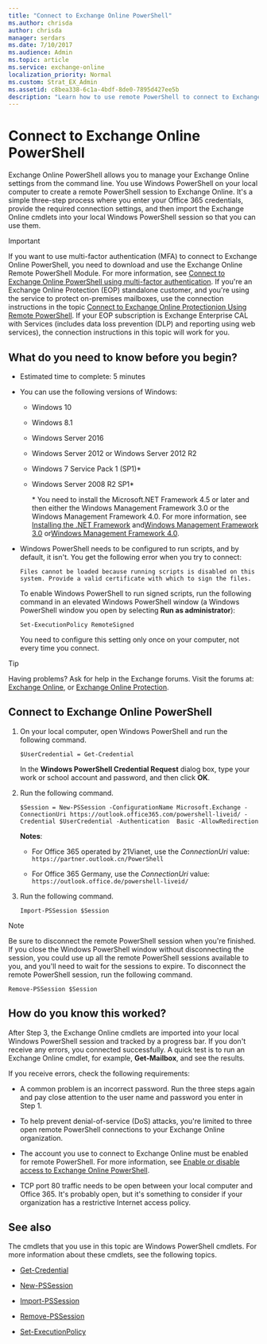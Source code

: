 ```yaml
---
title: "Connect to Exchange Online PowerShell"
ms.author: chrisda
author: chrisda
manager: serdars
ms.date: 7/10/2017
ms.audience: Admin
ms.topic: article
ms.service: exchange-online
localization_priority: Normal
ms.custom: Strat_EX_Admin
ms.assetid: c8bea338-6c1a-4bdf-8de0-7895d427ee5b
description: "Learn how to use remote PowerShell to connect to Exchange Online."
---
```


# Connect to Exchange Online PowerShell
Exchange Online PowerShell allows you to manage your Exchange Online settings from the command line. You use Windows PowerShell on your local computer to create a remote PowerShell session to Exchange Online. It's a simple three-step process where you enter your Office 365 credentials, provide the required connection settings, and then import the Exchange Online cmdlets into your local Windows PowerShell session so that you can use them.
  
> [!IMPORTANT]
> If you want to use multi-factor authentication (MFA) to connect to Exchange Online PowerShell, you need to download and use the Exchange Online Remote PowerShell Module. For more information, see [Connect to Exchange Online PowerShell using multi-factor authentication](mfa-connect-to-exchange-online-powershell.md). If you're an Exchange Online Protection (EOP) standalone customer, and you're using the service to protect on-premises mailboxes, use the connection instructions in the topic [Connect to Exchange Online Protectionion Using Remote PowerShell](http://technet.microsoft.com/library/054e0fd7-d465-4572-93f8-a00a9136e4d1.aspx). If your EOP subscription is Exchange Enterprise CAL with Services (includes data loss prevention (DLP) and reporting using web services), the connection instructions in this topic will work for you. 
  
## What do you need to know before you begin?

- Estimated time to complete: 5 minutes
    
- You can use the following versions of Windows:
    
  - Windows 10
    
  - Windows 8.1
    
  - Windows Server 2016
    
  - Windows Server 2012 or Windows Server 2012 R2
    
  - Windows 7 Service Pack 1 (SP1)\*
    
  - Windows Server 2008 R2 SP1\*
    
    \* You need to install the Microsoft.NET Framework 4.5 or later and then either the Windows Management Framework 3.0 or the Windows Management Framework 4.0. For more information, see [Installing the .NET Framework](https://go.microsoft.com/fwlink/p/?LinkId=257868) and[Windows Management Framework 3.0](https://go.microsoft.com/fwlink/p/?LinkId=272757) or[Windows Management Framework 4.0](https://go.microsoft.com/fwlink/p/?LinkId=391344).
    
- Windows PowerShell needs to be configured to run scripts, and by default, it isn't. You get the following error when you try to connect:
    
     `Files cannot be loaded because running scripts is disabled on this system. Provide a valid certificate with which to sign the files.`
    
    To enable Windows PowerShell to run signed scripts, run the following command in an elevated Windows PowerShell window (a Windows PowerShell window you open by selecting **Run as administrator**):
    
  ```
  Set-ExecutionPolicy RemoteSigned
  ```

    You need to configure this setting only once on your computer, not every time you connect.
    
    
> [!TIP]
> Having problems? Ask for help in the Exchange forums. Visit the forums at: [Exchange Online](https://go.microsoft.com/fwlink/p/?linkId=267542), or [Exchange Online Protection](https://go.microsoft.com/fwlink/p/?linkId=285351). 
  
## Connect to Exchange Online PowerShell

1. On your local computer, open Windows PowerShell and run the following command.
    
    ```
    $UserCredential = Get-Credential
    ```
   In the **Windows PowerShell Credential Request** dialog box, type your work or school account and password, and then click **OK**.
    
2. Run the following command.
    
   ```
   $Session = New-PSSession -ConfigurationName Microsoft.Exchange -ConnectionUri https://outlook.office365.com/powershell-liveid/ -Credential $UserCredential -Authentication  Basic -AllowRedirection
   ```

    **Notes**:
    
    - For Office 365 operated by 21Vianet, use the  _ConnectionUri_ value: `https://partner.outlook.cn/PowerShell`
    
    - For Office 365 Germany, use the  _ConnectionUri_ value: `https://outlook.office.de/powershell-liveid/`
    
3. Run the following command.
    
    ```
    Import-PSSession $Session
    ```

> [!NOTE]
> Be sure to disconnect the remote PowerShell session when you're finished. If you close the Windows PowerShell window without disconnecting the session, you could use up all the remote PowerShell sessions available to you, and you'll need to wait for the sessions to expire. To disconnect the remote PowerShell session, run the following command. 
  
  ```
  Remove-PSSession $Session
  ```

## How do you know this worked?

After Step 3, the Exchange Online cmdlets are imported into your local Windows PowerShell session and tracked by a progress bar. If you don't receive any errors, you connected successfully. A quick test is to run an Exchange Online cmdlet, for example, **Get-Mailbox**, and see the results.
  
If you receive errors, check the following requirements:
  
- A common problem is an incorrect password. Run the three steps again and pay close attention to the user name and password you enter in Step 1.
    
- To help prevent denial-of-service (DoS) attacks, you're limited to three open remote PowerShell connections to your Exchange Online organization.
    
- The account you use to connect to Exchange Online must be enabled for remote PowerShell. For more information, see [Enable or disable access to Exchange Online PowerShell](../disable-access-to-exchange-online-powershell.md).
    
- TCP port 80 traffic needs to be open between your local computer and Office 365. It's probably open, but it's something to consider if your organization has a restrictive Internet access policy.
    
## See also

The cmdlets that you use in this topic are Windows PowerShell cmdlets. For more information about these cmdlets, see the following topics.
  
- [Get-Credential](https://go.microsoft.com/fwlink/p/?LinkId=389618)
    
- [New-PSSession](https://go.microsoft.com/fwlink/p/?LinkId=389621)
    
- [Import-PSSession](https://go.microsoft.com/fwlink/p/?LinkId=389619)
    
- [Remove-PSSession](https://go.microsoft.com/fwlink/p/?LinkId=389620)
    
- [Set-ExecutionPolicy](https://go.microsoft.com/fwlink/p/?LinkId=389623)
    

